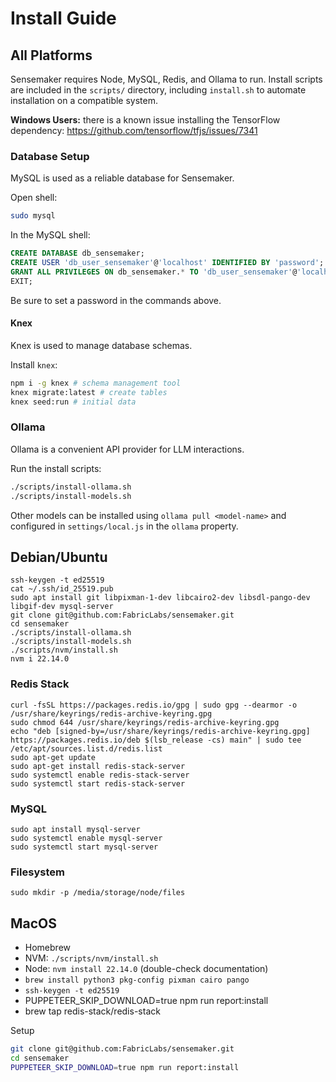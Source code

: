 # Install Guide
## All Platforms
Sensemaker requires Node, MySQL, Redis, and Ollama to run.  Install scripts are included in the `scripts/` directory, including `install.sh` to automate installation on a compatible system.

**Windows Users:** there is a known issue installing the TensorFlow dependency: https://github.com/tensorflow/tfjs/issues/7341

### Database Setup
MySQL is used as a reliable database for Sensemaker.

Open shell:
```bash
sudo mysql
```

In the MySQL shell:
```sql
CREATE DATABASE db_sensemaker;
CREATE USER 'db_user_sensemaker'@'localhost' IDENTIFIED BY 'password';
GRANT ALL PRIVILEGES ON db_sensemaker.* TO 'db_user_sensemaker'@'localhost';
EXIT;
```
Be sure to set a password in the commands above.

#### Knex
Knex is used to manage database schemas.

Install `knex`:
```bash
npm i -g knex # schema management tool
knex migrate:latest # create tables
knex seed:run # initial data
```

### Ollama
Ollama is a convenient API provider for LLM interactions.

Run the install scripts:
```bash
./scripts/install-ollama.sh
./scripts/install-models.sh
```
Other models can be installed using `ollama pull <model-name>` and configured in `settings/local.js` in the `ollama` property.

## Debian/Ubuntu
```
ssh-keygen -t ed25519
cat ~/.ssh/id_25519.pub
sudo apt install git libpixman-1-dev libcairo2-dev libsdl-pango-dev libgif-dev mysql-server
git clone git@github.com:FabricLabs/sensemaker.git
cd sensemaker
./scripts/install-ollama.sh
./scripts/install-models.sh
./scripts/nvm/install.sh
nvm i 22.14.0
```

### Redis Stack
```
curl -fsSL https://packages.redis.io/gpg | sudo gpg --dearmor -o /usr/share/keyrings/redis-archive-keyring.gpg
sudo chmod 644 /usr/share/keyrings/redis-archive-keyring.gpg
echo "deb [signed-by=/usr/share/keyrings/redis-archive-keyring.gpg] https://packages.redis.io/deb $(lsb_release -cs) main" | sudo tee /etc/apt/sources.list.d/redis.list
sudo apt-get update
sudo apt-get install redis-stack-server
sudo systemctl enable redis-stack-server
sudo systemctl start redis-stack-server
```

### MySQL
```
sudo apt install mysql-server
sudo systemctl enable mysql-server
sudo systemctl start mysql-server
```

### Filesystem
```
sudo mkdir -p /media/storage/node/files
```

## MacOS
- Homebrew
- NVM: `./scripts/nvm/install.sh`
- Node: `nvm install 22.14.0` (double-check documentation)
- `brew install python3 pkg-config pixman cairo pango`
- `ssh-keygen -t ed25519`
- PUPPETEER_SKIP_DOWNLOAD=true npm run report:install
- brew tap redis-stack/redis-stack

Setup
```bash
git clone git@github.com:FabricLabs/sensemaker.git
cd sensemaker
PUPPETEER_SKIP_DOWNLOAD=true npm run report:install
```
